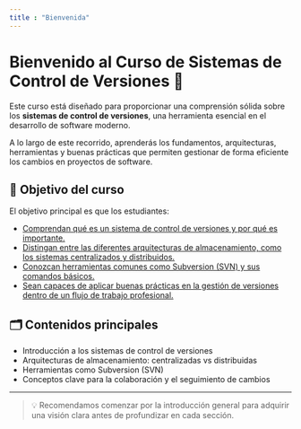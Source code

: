 ```yaml
---
title : "Bienvenida"
---
```


# Bienvenido al Curso de Sistemas de Control de Versiones 🧩

Este curso está diseñado para proporcionar una comprensión sólida sobre los **sistemas de control de versiones**, una herramienta esencial en el desarrollo de software moderno.

A lo largo de este recorrido, aprenderás los fundamentos, arquitecturas, herramientas y buenas prácticas que permiten gestionar de forma eficiente los cambios en proyectos de software.

## 🎯 Objetivo del curso

El objetivo principal es que los estudiantes:

- [Comprendan qué es un sistema de control de versiones y por qué es importante.](Control%20de%20Versiones/control-de-versiones.md#que-es-un-sistema-de-control-de-versiones)
- [Distingan entre las diferentes arquitecturas de almacenamiento, como los sistemas centralizados y distribuidos.](Control%20de%20Versiones/control-de-versiones.md#arquitecturas-de-almacenamiento)
- [Conozcan herramientas comunes como Subversion (SVN) y sus comandos básicos.](Control%20de%20Versiones/control-de-versiones.md#subversion)
- [Sean capaces de aplicar buenas prácticas en la gestión de versiones dentro de un flujo de trabajo profesional.](Control%20de%20Versiones/control-de-versiones.md#flujo-de-trabajo)

## 🗂️ Contenidos principales

- Introducción a los sistemas de control de versiones  
- Arquitecturas de almacenamiento: centralizadas vs distribuidas  
- Herramientas como Subversion (SVN)  
- Conceptos clave para la colaboración y el seguimiento de cambios

---

> 💡 Recomendamos comenzar por la introducción general para adquirir una visión clara antes de profundizar en cada sección.

